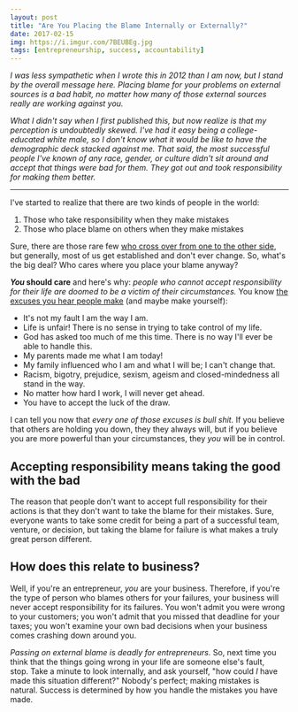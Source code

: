 ```yaml
---
layout: post
title: "Are You Placing the Blame Internally or Externally?"
date: 2017-02-15
img: https://i.imgur.com/7BEUBEg.jpg
tags: [entrepreneurship, success, accountability]
---
```

*I was less sympathetic when I wrote this in 2012 than I am now, but I stand by the overall message here. Placing blame for your problems on external sources is a bad habit, no matter how many of those external sources really are working against you.* 

*What I didn't say when I first published this, but now realize is that my perception is undoubtedly skewed. I've had it easy being a college-educated white male, so I don't know what it would be like to have the demographic deck stacked against me. That said, the most successful people I've known of any race, gender, or culture didn't sit around and accept that things were bad for them. They got out and took responsibility for making them better.*

-----

I've started to realize that there are two kinds of people in the world:

1.  Those who take responsibility when they make mistakes
2.  Those who place blame on others when they make mistakes

Sure, there are those rare few [who cross over from one to the other side](http://www.sixwise.com/newsletters/06/05/24/how-to-take-responsibility--amp-stop-blaming-others-even-if-others-are-to-blame.htm), but generally, most of us get established and don't ever change. So, what's the big deal? Who cares where you place your blame anyway? 

**_You_ should care** and here's why: _people who cannot accept responsibility for their life are doomed to be a victim of their circumstances._ You know [the excuses you hear people make](http://www.livestrong.com/article/14698-accepting-personal-responsibility/#ixzz20T3d24Is) (and maybe make yourself):

*   It's not my fault I am the way I am.
*   Life is unfair! There is no sense in trying to take control of my life.
*   God has asked too much of me this time. There is no way I'll ever be able to handle this.
*   My parents made me what I am today!
*   My family influenced who I am and what I will be; I can't change that.
*   Racism, bigotry, prejudice, sexism, ageism and closed-mindedness all stand in the way.
*   No matter how hard I work, I will never get ahead.
*   You have to accept the luck of the draw.

I can tell you now that _every one of those excuses is bull shit._ If you believe that others are holding you down, they they always will, but if you believe you are more powerful than your circumstances, they _you_ will be in control. 

## Accepting responsibility means taking the good with the bad

The reason that people don't want to accept full responsibility for their actions is that they don't want to take the blame for their mistakes. Sure, everyone wants to take some credit for being a part of a successful team, venture, or decision, but taking the blame for failure is what makes a truly great person different.

## How does this relate to business?

Well, if you're an entrepreneur, _you_ are your business. Therefore, if you're the type of person who blames others for your failures, your business will never accept responsibility for its failures. You won't admit you were wrong to your customers; you won't admit that you missed that deadline for your taxes; you won't examine your own bad decisions when your business comes crashing down around you.

_Passing on external blame is deadly for entrepreneurs._ So, next time you think that the things going wrong in your life are someone else's fault, stop. Take a minute to look internally, and ask yourself, "how could _I_ have made this situation different?" Nobody's perfect; making mistakes is natural. Success is determined by how you handle the mistakes you have made.
